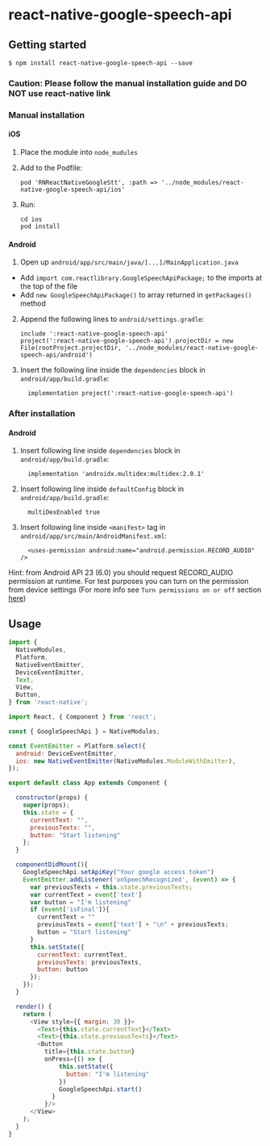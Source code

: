 
# react-native-google-speech-api

## Getting started

`$ npm install react-native-google-speech-api --save`

### Caution: Please follow the manual installation guide and DO NOT use react-native link
### Manual installation

#### iOS

1. Place the module into `node_mudules`
2. Add to the Podfile:

  	```
    pod 'RNReactNativeGoogleStt', :path => '../node_modules/react-native-google-speech-api/ios'
  	```
3. Run:

  	```
    cd ios
    pod install
  	```

#### Android

1. Open up `android/app/src/main/java/[...]/MainApplication.java`
  - Add `import com.reactlibrary.GoogleSpeechApiPackage;` to the imports at the top of the file
  - Add `new GoogleSpeechApiPackage()` to array returned in `getPackages()` method
2. Append the following lines to `android/settings.gradle`:
  	```
  	include ':react-native-google-speech-api'
    project(':react-native-google-speech-api').projectDir = new File(rootProject.projectDir, '../node_modules/react-native-google-speech-api/android')
  	```
3. Insert the following line inside the `dependencies` block in `android/app/build.gradle`:
  	```
      implementation project(':react-native-google-speech-api')
  	```
### After installation


#### Android
1. Insert following line inside `dependencies` block in `android/app/build.gradle`:
    ```
      implementation 'androidx.multidex:multidex:2.0.1'
    ```
2. Insert following line inside `defaultConfig` block in `android/app/build.gradle`:
    ```
      multiDexEnabled true
    ```
3. Insert following line inside `<manifest>` tag in `android/app/src/main/AndroidManifest.xml`:
    ```
      <uses-permission android:name="android.permission.RECORD_AUDIO" />
    ```
Hint: from Android API 23 (6.0) you should request RECORD_AUDIO permission at runtime. For test purposes you can turn on the permission from device settings (For more info see `Turn permissions on or off` section [here](https://support.google.com/googleplay/answer/6270602?hl=en))

## Usage
```javascript
import {
  NativeModules,
  Platform,
  NativeEventEmitter,
  DeviceEventEmitter,
  Text,
  View,
  Button,
} from 'react-native';

import React, { Component } from 'react';

const { GoogleSpeechApi } = NativeModules;

const EventEmitter = Platform.select({
  android: DeviceEventEmitter,
  ios: new NativeEventEmitter(NativeModules.ModuleWithEmitter),
});

export default class App extends Component {

  constructor(props) {
    super(props);
    this.state = {
      currentText: "",
      previousTexts: "",
      button: "Start listening"
    };
  }

  componentDidMount(){
  	GoogleSpeechApi.setApiKey("Your google access token")
    EventEmitter.addListener('onSpeechRecognized', (event) => {
      var previousTexts = this.state.previousTexts;
      var currentText = event['text']
      var button = "I'm listening"
      if (event['isFinal']){
        currentText = ""
        previousTexts = event['text'] + "\n" + previousTexts;
        button = "Start listening"
      }
      this.setState({
        currentText: currentText,
        previousTexts: previousTexts,
        button: button
      });
    });
  }

  render() {
    return (
      <View style={{ margin: 30 }}>
        <Text>{this.state.currentText}</Text>
        <Text>{this.state.previousTexts}</Text>
        <Button
          title={this.state.button}
          onPress={() => {
              this.setState({
                button: "I'm listening"
              })
              GoogleSpeechApi.start()
            }
          }/>
      </View>
    );
  }
}
```
